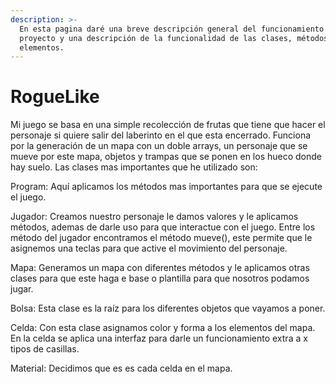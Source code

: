 ```yaml
---
description: >-
  En esta pagina daré una breve descripción general del funcionamiento del
  proyecto y una descripción de la funcionalidad de las clases, métodos, y otros
  elementos.
---
```


# RogueLike

Mi juego se basa en una simple recolección de frutas que tiene que hacer el personaje si quiere salir del laberinto en el que esta encerrado. Funciona por  la generación de un mapa con un doble arrays, un personaje que se mueve por este mapa, objetos y trampas que se ponen en los hueco donde hay suelo. Las clases mas importantes que he utilizado son:

Program: Aquí aplicamos los métodos mas importantes para que se ejecute el juego.

Jugador: Creamos nuestro personaje le damos valores y le aplicamos métodos, ademas de darle uso para que interactue con el juego. Entre los método del jugador encontramos el método mueve\(\), este permite que le asignemos una teclas para que active el movimiento del personaje.

Mapa: Generamos un mapa con diferentes métodos y le aplicamos otras clases para que este haga e base o plantilla para que nosotros podamos jugar.

Bolsa: Esta clase es la raíz para los diferentes objetos que vayamos a poner.

Celda: Con esta clase asignamos color y forma a los elementos del mapa. En la celda se aplica una interfaz para darle un funcionamiento extra a x tipos de casillas.

Material: Decidimos que es es cada celda en el mapa.

